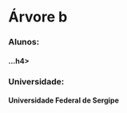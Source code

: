 <h1>Árvore b</h1>
<div>
	<h3>Alunos:</h3>
	<h4>...h4>
	<h3>Universidade:</h3>
	<h4>Universidade Federal de Sergipe</h4>
	<p>
</div>
